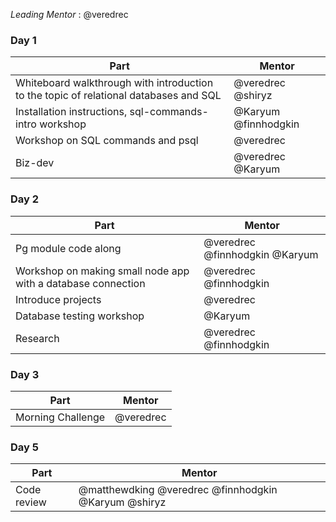 *Leading Mentor* : @veredrec

### Day 1
| Part | Mentor |
| ---- | ------ |
| Whiteboard walkthrough with introduction to the topic of relational databases and SQL | @veredrec @shiryz |
| Installation instructions, sql-commands-intro workshop | @Karyum @finnhodgkin |
| Workshop on SQL commands and psql | @veredrec |
| Biz-dev | @veredrec @Karyum |

### Day 2
| Part | Mentor |
| ---- | ------ |
| Pg module code along | @veredrec @finnhodgkin @Karyum |
| Workshop on making small node app with a database connection | @veredrec @finnhodgkin |
| Introduce projects | @veredrec |
| Database testing workshop | @Karyum |
| Research | @veredrec @finnhodgkin |

### Day 3
| Part | Mentor |
| ---- | ------ |
| Morning Challenge | @veredrec |

### Day 5
| Part | Mentor |
| ---- | ------ |
| Code review | @matthewdking @veredrec @finnhodgkin @Karyum @shiryz |
